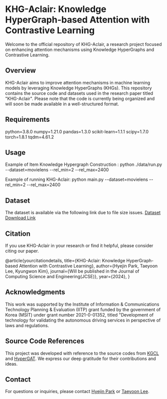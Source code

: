 # KHG-Aclair: Knowledge HyperGraph-based Attention with Contrastive Learning

Welcome to the official repository of KHG-Aclair, a research project focused on enhancing attention mechanisms using Knowledge HyperGraphs and Contrastive Learning.

## Overview

KHG-Aclair aims to improve attention mechanisms in machine learning models by leveraging Knowledge HyperGraphs (KHGs). This repository contains the source code and datasets used in the research paper titled "KHG-Aclair". Please note that the code is currently being organized and will soon be made available in a well-structured format.
<!-- ## Features

- **Will Be**: 
- **Update**: 
- **Soon**: 
-->
  
## Requirements
python=3.8.0
numpy=1.21.0
pandas=1.3.0
scikit-learn=1.1.1
scipy=1.7.0
torch=1.8.1
tqdm=4.61.2

## Usage
Example of Item Knowledge Hypergraph Construction : python ./data/run.py --dataset=movielens --rel_min=2 --rel_max=2400

Example of running KHG-Aclair: python main.py --dataset=movielens --rel_min=2 --rel_max=2400

## Dataset
The dataset is available via the following link due to file size issues.
[Dataset Download Link](https://drive.google.com/drive/folders/1Egb3JhEQe0EDkCHW75C_feDSfHkQHOXF?usp=sharing)


## Citation

If you use KHG-Aclair in your research or find it helpful, please consider citing our paper.

@article{yourcitationdetails,
  title={KHG-Aclair: Knowledge HyperGraph-based Attention with Contrastive Learning},
  author={Hyejin Park, Taeyoon Lee, Kyungwon Kim},
  journal={Will be published in the Journal of Computing Science and Engineering(JCSE)},
  year={2024},
}

## Acknowledgments
This work was supported by the Institute of Information & Communications Technology Planning & Evaluation (IITP) grant funded by the government of Korea (MSIT) under grant number 2021-0-01352, titled "Development of technology for validating the autonomous driving services in perspective of laws and regulations.

## Source Code References
This project was developed with reference to the source codes from [KGCL](https://github.com/yuh-yang/KGCL-SIGIR22) and [HyperGAT](https://github.com/kaize0409/HyperGAT_TextClassification). We express our deep gratitude for their contributions and ideas.

## Contact

For questions or inquiries, please contact [Hyejin Park](mailto:h.ngc1316@gmail.com) or [Taeyoon Lee](mailto:tylee814@gmail.com).
